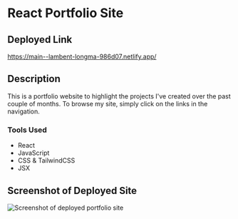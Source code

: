 # React Portfolio Site

## Deployed Link
https://main--lambent-longma-986d07.netlify.app/

## Description
This is a portfolio website to highlight the projects I've created over the past couple of months. To browse my site, simply click on the links in the navigation.

### Tools Used
- React
- JavaScript
- CSS & TailwindCSS
- JSX

## Screenshot of Deployed Site
![Screenshot of deployed portfolio site](<Screenshot 2024-02-03 at 2.59.53 PM.png>)